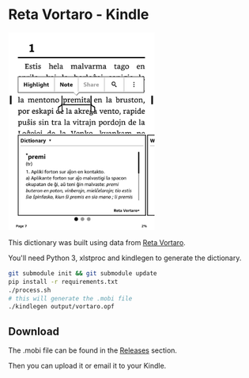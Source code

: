 # Reta Vortaro - Kindle

<img src="screenshot.png" alt="screenshot" height="400px">

This dictionary was built using data from [Reta Vortaro](https://www.reta-vortaro.de).

You'll need Python 3, xlstproc and kindlegen to generate the dictionary.

```bash
git submodule init && git submodule update
pip install -r requirements.txt
./process.sh
# this will generate the .mobi file
./kindlegen output/vortaro.opf
```

## Download

The .mobi file can be found in the [Releases](https://github.com/djuretic/revo-en-kindle/releases) section.

Then you can upload it or email it to your Kindle.